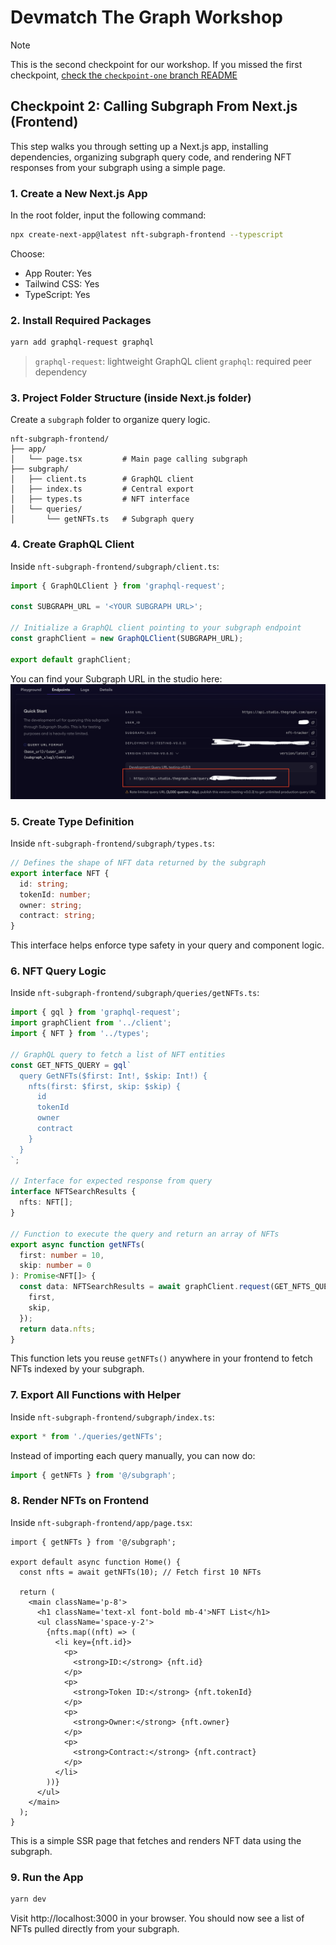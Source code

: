# Devmatch The Graph Workshop

> [!NOTE]
> This is the second checkpoint for our workshop. If you missed the first checkpoint, [check the `checkpoint-one` branch README](https://github.com/SohZHong/devmatch-workshop/blob/checkpoint-one/README.md)

## Checkpoint 2: Calling Subgraph From Next.js (Frontend)

This step walks you through setting up a Next.js app, installing dependencies, organizing subgraph query code, and rendering NFT responses from your subgraph using a simple page.

### 1. Create a New Next.js App

In the root folder, input the following command:

```bash
npx create-next-app@latest nft-subgraph-frontend --typescript
```

Choose:

- App Router: Yes
- Tailwind CSS: Yes
- TypeScript: Yes

### 2. Install Required Packages

```bash
yarn add graphql-request graphql
```

> `graphql-request`: lightweight GraphQL client
> `graphql`: required peer dependency

### 3. Project Folder Structure (inside Next.js folder)

Create a `subgraph` folder to organize query logic.

```
nft-subgraph-frontend/
├── app/
│   └── page.tsx         # Main page calling subgraph
├── subgraph/
│   ├── client.ts        # GraphQL client
│   ├── index.ts         # Central export
│   ├── types.ts         # NFT interface
│   └── queries/
│       └── getNFTs.ts   # Subgraph query
```

### 4. Create GraphQL Client

Inside `nft-subgraph-frontend/subgraph/client.ts`:

```typescript
import { GraphQLClient } from 'graphql-request';

const SUBGRAPH_URL = '<YOUR SUBGRAPH URL>';

// Initialize a GraphQL client pointing to your subgraph endpoint
const graphClient = new GraphQLClient(SUBGRAPH_URL);

export default graphClient;
```

You can find your Subgraph URL in the studio here:
![Endpoint URL](/readme-images/subgraph-endpoint-url.png)

### 5. Create Type Definition

Inside `nft-subgraph-frontend/subgraph/types.ts`:

```typescript
// Defines the shape of NFT data returned by the subgraph
export interface NFT {
  id: string;
  tokenId: number;
  owner: string;
  contract: string;
}
```

This interface helps enforce type safety in your query and component logic.

### 6. NFT Query Logic

Inside `nft-subgraph-frontend/subgraph/queries/getNFTs.ts`:

```typescript
import { gql } from 'graphql-request';
import graphClient from '../client';
import { NFT } from '../types';

// GraphQL query to fetch a list of NFT entities
const GET_NFTS_QUERY = gql`
  query GetNFTs($first: Int!, $skip: Int!) {
    nfts(first: $first, skip: $skip) {
      id
      tokenId
      owner
      contract
    }
  }
`;

// Interface for expected response from query
interface NFTSearchResults {
  nfts: NFT[];
}

// Function to execute the query and return an array of NFTs
export async function getNFTs(
  first: number = 10,
  skip: number = 0
): Promise<NFT[]> {
  const data: NFTSearchResults = await graphClient.request(GET_NFTS_QUERY, {
    first,
    skip,
  });
  return data.nfts;
}
```

This function lets you reuse `getNFTs()` anywhere in your frontend to fetch NFTs indexed by your subgraph.

### 7. Export All Functions with Helper

Inside `nft-subgraph-frontend/subgraph/index.ts`:

```typescript
export * from './queries/getNFTs';
```

Instead of importing each query manually, you can now do:

```typescript
import { getNFTs } from '@/subgraph';
```

### 8. Render NFTs on Frontend

Inside `nft-subgraph-frontend/app/page.tsx`:

```tsx
import { getNFTs } from '@/subgraph';

export default async function Home() {
  const nfts = await getNFTs(10); // Fetch first 10 NFTs

  return (
    <main className='p-8'>
      <h1 className='text-xl font-bold mb-4'>NFT List</h1>
      <ul className='space-y-2'>
        {nfts.map((nft) => (
          <li key={nft.id}>
            <p>
              <strong>ID:</strong> {nft.id}
            </p>
            <p>
              <strong>Token ID:</strong> {nft.tokenId}
            </p>
            <p>
              <strong>Owner:</strong> {nft.owner}
            </p>
            <p>
              <strong>Contract:</strong> {nft.contract}
            </p>
          </li>
        ))}
      </ul>
    </main>
  );
}
```

This is a simple SSR page that fetches and renders NFT data using the subgraph.

### 9. Run the App

```bash
yarn dev
```

Visit http://localhost:3000 in your browser. You should now see a list of NFTs pulled directly from your subgraph.

